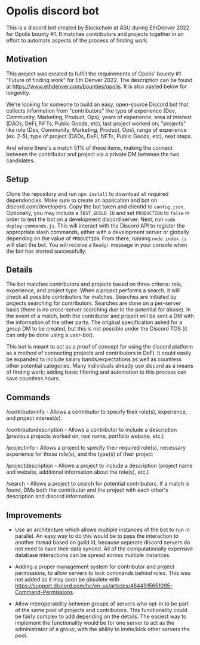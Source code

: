 # Opolis discord bot

This is a discord bot created by Blockchain at ASU during EthDenver 2022 for Opolis bounty #1. It matches contributors and projects together in an effort to automate aspects of the process of finding work.

## Motivation

This project was created to fulfill the requirements of Opolis' bounty #1 "Future of finding work" for Eth Denver 2022. The description can be found at https://www.ethdenver.com/bounties/opolis. It is also pasted below for longevity.

We're looking for someone to build an easy, open-source Discord bot that collects information from "contributors" like type of experience (Dev, Community, Marketing, Product, Ops), years of experience, area of interest (DAOs, DeFi, NFTs, Public Goods, etc), last project worked on; "projects" like role (Dev, Community, Marketing, Product, Ops), range of experience (ex. 2-5), type of project (DAOs, DeFi, NFTs, Public Goods, etc), next steps.

And where there's a match 51% of these items, making the connect between the contributor and project via a private DM between the two candidates.

## Setup

Clone the repository and run ```npm install``` to download all required dependencies. Make sure to create an application and bot on discord.com/developers. Copy the bot token and clientId to ```config.json```. Optionally, you may include a ```TEST_GUILD_ID``` and set ```PRODUCTION``` to ```false``` in order to test the bot on a development discord server. Next, run ```node deploy-commands.js```. This will interact with the Discord API to register the appropriate slash commands, either with a development server or globally depending on the value of ```PRODUCTION```. From there, running ```node index.js``` will start the bot. You will receive a ```Ready!``` message in your console when the bot has started successfully.

## Details

The bot matches contributors and projects based on three criteria: role, experience, and project type. When a project performs a search, it will check all possible contributors for matches. Searches are initiated by projects searching for contributors. Searches are done on a per-server basis (there is no cross-server searching due to the potential for abuse). In the event of a match, both the contributor and project will be sent a DM with the information of the other party. The original specification asked for a group DM to be created, but this is not possible under the Discord TOS (it can only be done using a user-bot).

This bot is meant to act as a proof of concept for using the discord platform as a method of connecting projects and contributors in DeFi. It could easily be expanded to include salary bands/expectations as well as countless other potential categories. Many individuals already use discord as a means of finding work; adding basic filtering and automation to this process can save countless hours.

## Commands

/contributorinfo - Allows a contributor to specify their role(s), experience, and project interest(s).

/contributordescription - Allows a contributor to include a description (previous projects worked on, real name, portfolio website, etc.)

/projectinfo - Allows a project to specify their required role(s), necessary experience for those role(s), and the type(s) of their project

/projectdescription - Allows a project to include a description (project name and website, additional information about the role(s), etc.)

/search - Allows a project to search for potential contributors. If a match is found, DMs both the contributor and the project with each other's description and discord information.

## Improvements

- Use an architecture which allows multiple instances of the bot to run in parallel. An easy way to do this would be to pass the interaction to another thread based on guild id, because seperate discord servers do not need to have their data synced. All of the computationally expensive database interactions can be spread across multiple instances.

- Adding a proper management system for contributor and project permissions, to allow servers to lock commands behind roles. This was not added as it may soon be obsolete with https://support.discord.com/hc/en-us/articles/4644915651095-Command-Permissions.

- Allow interoperability between groups of servers who opt-in to be part of the same pool of projects and contributors. This functionality could be fairly complex to add depending on the details. The easiest way to implement the functionality would be for one server to act as the administrator of a group, with the ability to invite/kick other servers the pool.
